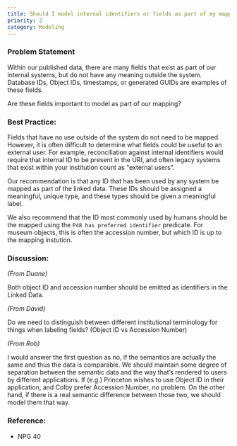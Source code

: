 ```yaml
---
title: Should I model internal identifiers or fields as part of my mapping?
priority: 2
category: Modeling
---
```


### Problem Statement

Within our published data, there are many fields that exist as part of our internal systems, but do not have any meaning outside the system.  Database IDs, Object IDs, timestamps, or generated GUIDs are examples of these fields.

Are these fields important to model as part of our mapping?

### Best Practice:

Fields that have no use outside of the system do not need to be mapped.  However, it is often difficult to determine what fields could be useful to an external user.  For example, reconciliation against internal identifiers would require that internal ID to be present in the URI, and often legacy systems that exist within your institution count as "external users".

Our recommendation is that any ID that has been used by any system be mapped as part of the linked data.  These IDs should be assigned a meaningful, unique type, and these types should be given a meaningful label.

We also recommend that the ID most commonly used by humans should be the mapped using the `P48 has preferred identifier` predicate.  For museum objects, this is often the accession number, but which ID is up to the mapping instution.

### Discussion:

*(From Duane)*

Both object ID and accession number should be emitted as identifiers in the Linked Data.


*(From David)*

 Do we need to distinguish between different institutional terminology for things when labeling fields? (Object ID vs Accession Number)

*(From Rob)*

I would answer the first question as no, if the semantics are actually the same and thus the data is comparable.  We should maintain some degree of separation between the semantic data and the way that’s rendered to users by different applications.  If (e.g.) Princeton wishes to use Object ID in their application, and Colby prefer Accession Number, no problem.  On the other hand, if there is a real semantic difference between those two, we should model them that way.


### Reference:

* NPG 40
